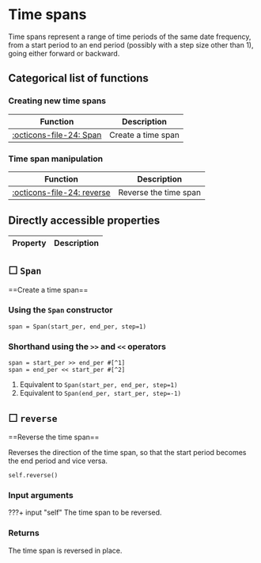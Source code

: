 
Time spans
============

Time spans represent a range of time periods of the same date frequency,
from a start period to an end period (possibly with a step size other than
1), going either forward or backward.
    


Categorical list of functions
-------------------------------

### Creating new time spans ###

Function | Description
----------|------------
[:octicons-file-24:&nbsp;Span](#span) | Create a time span


### Time span manipulation ###

Function | Description
----------|------------
[:octicons-file-24:&nbsp;reverse](#reverse) | Reverse the time span





Directly accessible properties
------------------------------

Property | Description
----------|------------



☐ `Span`
----------

==Create a time span==


### Using the `Span` constructor ###

    span = Span(start_per, end_per, step=1)


### Shorthand using the `>>` and `<<` operators ###

    span = start_per >> end_per #[^1]
    span = end_per << start_per #[^2]

1. Equivalent to `Span(start_per, end_per, step=1)`
2. Equivalent to `Span(end_per, start_per, step=-1)`
        



☐ `reverse`
-------------

==Reverse the time span==

Reverses the direction of the time span, so that the start period becomes
the end period and vice versa.


    self.reverse()


### Input arguments ###

???+ input "self"
    The time span to be reversed.


### Returns ###

The time span is reversed in place.
        
